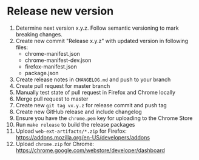 # Release new version

 1. Determine next version x.y.z. Follow semantic versioning to mark breaking changes.
 2. Create new commit "Release x.y.z" with updated version in following files:
    - chrome-manifest.json
    - chrome-manifest-dev.json
    - firefox-manifest.json
    - package.json
 3. Create release notes in `CHANGELOG.md` and push to your branch
 4. Create pull request for master branch
 5. Manually test state of pull request in Firefox and Chrome locally
 6. Merge pull request to master
 7. Create new `git tag vx.y.z` for release commit and push tag
 8. Create new GitHub release and include changelog
 9. Ensure you have the `chrome.pem` key for uploading to the Chrome Store
10. Run `make release` to build the release packages
11. Upload `web-ext-artifacts/*.zip` for Firefox: https://addons.mozilla.org/en-US/developers/addons
12. Upload `chrome.zip` for Chrome: https://chrome.google.com/webstore/developer/dashboard
